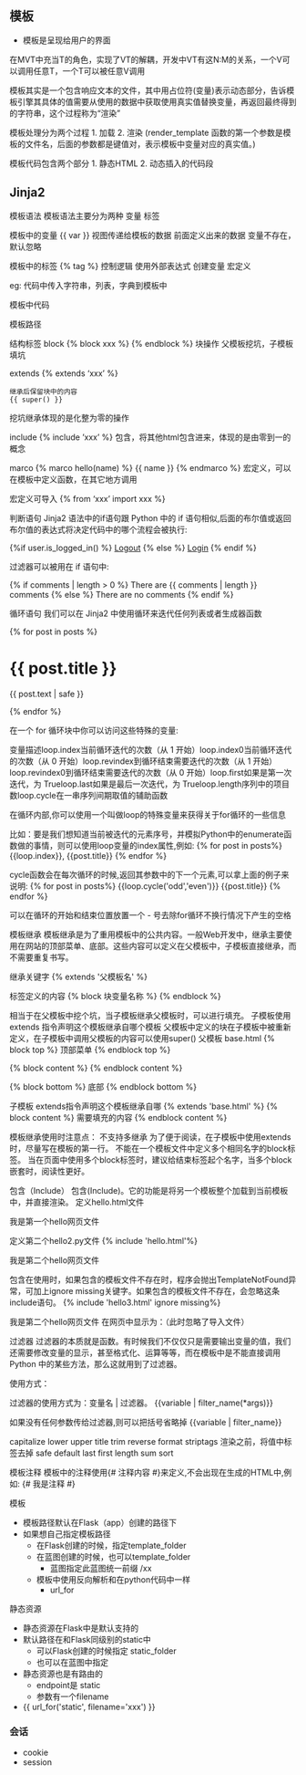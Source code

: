 
## 模板

+ 模板是呈现给用户的界面

在MVT中充当T的角色，实现了VT的解耦，开发中VT有这N:M的关系，一个V可以调用任意T，一个T可以被任意V调用

模板其实是一个包含响应文本的文件，其中用占位符(变量)表示动态部分，告诉模板引擎其具体的值需要从使用的数据中获取使用真实值替换变量，再返回最终得到的字符串，这个过程称为“渲染”

模板处理分为两个过程
	1. 加载
	2. 渲染 (render_template 函数的第一个参数是模板的文件名，后面的参数都是键值对，表示模板中变量对应的真实值。)

模板代码包含两个部分
	1. 静态HTML
	2. 动态插入的代码段

## Jinja2


模板语法
模板语法主要分为两种
	变量
	标签
	
模板中的变量	{{   var  }}
	视图传递给模板的数据
	前面定义出来的数据
	变量不存在，默认忽略

模板中的标签	{% tag  %}
	控制逻辑
	使用外部表达式
	创建变量
	宏定义


eg: 
代码中传入字符串，列表，字典到模板中

模板中代码


模板路径


结构标签
block
	{% block xxx %}
	{% endblock %}
	块操作
		父模板挖坑，子模板填坑	
		
extends
	{% extends ‘xxx’ %}

	继承后保留块中的内容
	{{ super() }}

挖坑继承体现的是化整为零的操作

include
	{% include ’xxx’ %}
	包含，将其他html包含进来，体现的是由零到一的概念

marco
	{% marco hello(name) %}
		{{ name }}
	{% endmarco %}
	宏定义，可以在模板中定义函数，在其它地方调用

宏定义可导入
	{% from ‘xxx’ import xxx %}


判断语句
Jinja2 语法中的if语句跟 Python 中的 if 语句相似,后面的布尔值或返回布尔值的表达式将决定代码中的哪个流程会被执行:

{%if user.is_logged_in() %}
    <a href='/logout'>Logout</a>
{% else %}
    <a href='/login'>Login</a>
{% endif %}

过滤器可以被用在 if 语句中:

{% if comments | length > 0 %}
    There are {{ comments | length }} comments
{% else %}
    There are no comments
{% endif %}

循环语句
我们可以在 Jinja2 中使用循环来迭代任何列表或者生成器函数

{% for post in posts %}
    <div>
        <h1>{{ post.title }}</h1>
        <p>{{ post.text | safe }}</p>
    </div>
{% endfor %}

在一个 for 循环块中你可以访问这些特殊的变量:

变量描述loop.index当前循环迭代的次数（从 1 开始）loop.index0当前循环迭代的次数（从 0 开始）loop.revindex到循环结束需要迭代的次数（从 1 开始）loop.revindex0到循环结束需要迭代的次数（从 0 开始）loop.first如果是第一次迭代，为 Trueloop.last如果是最后一次迭代，为 Trueloop.length序列中的项目数loop.cycle在一串序列间期取值的辅助函数

在循环内部,你可以使用一个叫做loop的特殊变量来获得关于for循环的一些信息

比如：要是我们想知道当前被迭代的元素序号，并模拟Python中的enumerate函数做的事情，则可以使用loop变量的index属性,例如:
{% for post in posts%}
{{loop.index}}, {{post.title}}
{% endfor %}

cycle函数会在每次循环的时候,返回其参数中的下一个元素,可以拿上面的例子来说明:
{% for post in posts%}
{{loop.cycle('odd','even')}} {{post.title}}
{% endfor %}

可以在循环的开始和结束位置放置一个 - 号去除for循环不换行情况下产生的空格

模板继承
模板继承是为了重用模板中的公共内容。一般Web开发中，继承主要使用在网站的顶部菜单、底部。这些内容可以定义在父模板中，子模板直接继承，而不需要重复书写。

继承关键字
{% extends '父模板名' %}

标签定义的内容
{% block 块变量名称 %} {% endblock %}

相当于在父模板中挖个坑，当子模板继承父模板时，可以进行填充。
子模板使用 extends 指令声明这个模板继承自哪个模板
父模板中定义的块在子模板中被重新定义，在子模板中调用父模板的内容可以使用super()
父模板
base.html
{% block top %}
  顶部菜单
{% endblock top %}

{% block content %}
{% endblock content %}

{% block bottom %}
  底部
{% endblock bottom %}

子模板
extends指令声明这个模板继承自哪
{% extends 'base.html' %}
{% block content %}
 需要填充的内容
{% endblock content %}

模板继承使用时注意点：
不支持多继承
为了便于阅读，在子模板中使用extends时，尽量写在模板的第一行。
不能在一个模板文件中定义多个相同名字的block标签。
当在页面中使用多个block标签时，建议给结束标签起个名字，当多个block嵌套时，阅读性更好。

包含（Include）
包含(Include)。它的功能是将另一个模板整个加载到当前模板中，并直接渲染。 
定义hello.html文件
<!DOCTYPE html>
<html lang="en">
<head>
    <meta charset="UTF-8">
    <title>Title</title>
</head>
<body>
我是第一个hello网页文件
</body>
</html>

定义第二个hello2.py文件
{% include 'hello.html'%}

我是第二个hello网页文件

包含在使用时，如果包含的模板文件不存在时，程序会抛出TemplateNotFound异常，可加上ignore missing关键字。如果包含的模板文件不存在，会忽略这条include语句。
{% include 'hello3.html' ignore missing%}

我是第二个hello网页文件
在网页中显示为：（此时忽略了导入文件） 

过滤器
过滤器的本质就是函数。有时候我们不仅仅只是需要输出变量的值，我们还需要修改变量的显示，甚至格式化、运算等等，而在模板中是不能直接调用 Python 中的某些方法，那么这就用到了过滤器。

使用方式：

过滤器的使用方式为：变量名 | 过滤器。
{{variable | filter_name(*args)}}

如果没有任何参数传给过滤器,则可以把括号省略掉
{{variable | filter_name}}

capitalize
lower
upper
title
trim
reverse
format
striptags 渲染之前，将值中标签去掉
safe
default
last
first
length
sum
sort

模板注释
模板中的注释使用{# 注释内容 #}来定义,不会出现在生成的HTML中,例如:
{# 我是注释 #}


 模板
- 模板路径默认在Flask（app）创建的路径下
- 如果想自己指定模板路径
  - 在Flask创建的时候，指定template_folder
  - 在蓝图创建的时候，也可以template_folder
    - 蓝图指定此蓝图统一前缀  /xx
  - 模板中使用反向解析和在python代码中一样
    - url_for

静态资源
- 静态资源在Flask中是默认支持的
- 默认路径在和Flask同级别的static中
  - 可以Flask创建的时候指定 static_folder
  - 也可以在蓝图中指定
- 静态资源也是有路由的
  - endpoint是 static
  - 参数有一个filename
- {{ url_for('static', filename='xxx') }}





###  会话
+ cookie
+ session
